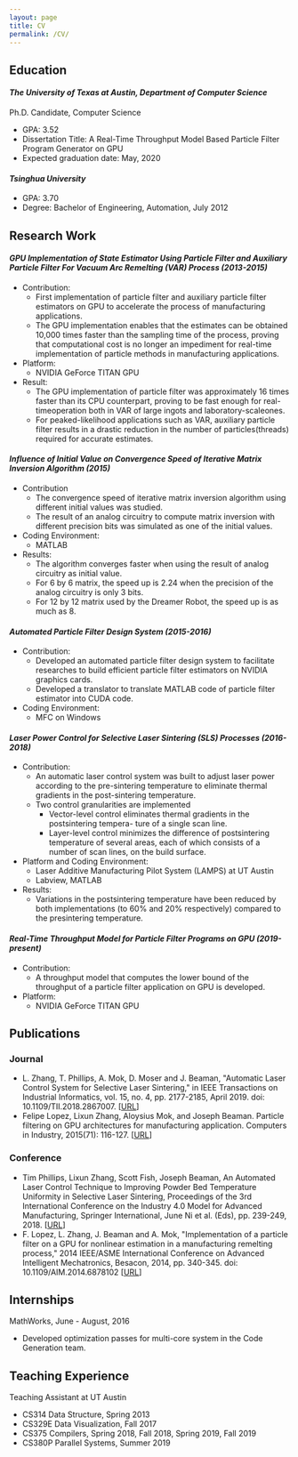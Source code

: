 ```yaml
---
layout: page
title: CV
permalink: /CV/
---
```



## Education

#### *The University of Texas at Austin, Department of Computer Science*

Ph.D. Candidate, Computer Science

- GPA: 3.52
- Dissertation Title: A Real-Time Throughput Model Based Particle Filter Program Generator on GPU
- Expected graduation date: May, 2020

#### *Tsinghua University*

- GPA: 3.70
- Degree: Bachelor of Engineering, Automation, July 2012

## Research Work

#### *GPU Implementation of State Estimator Using Particle Filter and Auxiliary Particle Filter For Vacuum Arc Remelting (VAR) Process (2013-2015)*

- Contribution: 
  - First implementation of particle filter and auxiliary particle filter estimators on GPU to accelerate the process of manufacturing applications.
  - The GPU implementation enables that the estimates can be obtained 10,000 times faster than the sampling time of the process, proving that computational cost is no longer an impediment for real-time implementation of particle methods in manufacturing applications.
- Platform: 
  - NVIDIA GeForce TITAN GPU
- Result:
  - The GPU implementation of particle filter was approximately 16 times faster than its CPU counterpart, proving to be fast enough for real-timeoperation both in VAR of large ingots and laboratory-scaleones.
  - For peaked-likelihood applications such as VAR, auxiliary particle filter results in a drastic reduction in the number of particles(threads) required for accurate estimates.
  
  
#### *Influence of Initial Value on Convergence Speed of Iterative Matrix Inversion Algorithm (2015)*

- Contribution
  - The convergence speed of iterative matrix inversion algorithm using different initial values was studied.
  - The result of an analog circuitry to compute matrix inversion with different precision bits was simulated as one of the initial values.
- Coding Environment:
  - MATLAB
- Results:
  - The algorithm converges faster when using the result of analog circuitry as initial value.
  - For 6 by 6 matrix, the speed up is 2.24 when the precision of the analog circuitry is only 3 bits.
  - For 12 by 12 matrix used by the Dreamer Robot, the speed up is as much as 8.

#### *Automated Particle Filter Design System (2015-2016)*

- Contribution:
  - Developed an automated particle filter design system to facilitate researches to build efficient particle filter estimators on NVIDIA graphics cards.
  - Developed a translator to translate MATLAB code of particle filter estimator into CUDA code.
- Coding Environment:
  - MFC on Windows

#### *Laser Power Control for Selective Laser Sintering (SLS) Processes (2016-2018)*

- Contribution:
  - An automatic laser control system was built to adjust laser power according to the pre-sintering temperature to eliminate thermal gradients in the post-sintering temperature.
  - Two control granularities are implemented
    - Vector-level control eliminates thermal gradients in the postsintering tempera- ture of a single scan line.
    - Layer-level control minimizes the difference of postsintering temperature of several areas, each of which consists of a number of scan lines, on the build surface.
- Platform and Coding Environment:
  - Laser Additive Manufacturing Pilot System (LAMPS) at UT Austin
  - Labview, MATLAB
- Results:
  - Variations in the postsintering temperature have been reduced by both implementations (to 60% and 20% respectively) compared to the presintering temperature.
  
#### *Real-Time Throughput Model for Particle Filter Programs on GPU (2019-present)*

- Contribution:
  - A throughput model that computes the lower bound of the throughput of a particle filter application on GPU is developed. 
- Platform:
  - NVIDIA GeForce TITAN GPU

## Publications 

### Journal

- L. Zhang, T. Phillips, A. Mok, D. Moser and J. Beaman, "Automatic Laser Control System for Selective Laser Sintering," in IEEE Transactions on Industrial Informatics, vol. 15, no. 4, pp. 2177-2185, April 2019.
doi: 10.1109/TII.2018.2867007.
[[URL]( http://ieeexplore.ieee.org/stamp/stamp.jsp?tp=&arnumber=8445658&isnumber=8681658)]
- Felipe Lopez, Lixun Zhang, Aloysius Mok, and Joseph Beaman. Particle filtering on GPU architectures for
manufacturing application. Computers in Industry, 2015(71): 116-127.
[[URL](https://www.sciencedirect.com/science/article/abs/pii/S0166361515000780)]

### Conference
- Tim Phillips, Lixun Zhang, Scott Fish, Joseph Beaman, An Automated Laser Control Technique to Improving
Powder Bed Temperature Uniformity in Selective Laser Sintering, Proceedings of the 3rd International Conference on the Industry 4.0 Model for Advanced Manufacturing, Springer International, June Ni et al. (Eds), pp. 239-249, 2018.
[[URL](https://link.springer.com/chapter/10.1007/978-3-319-89563-5_18)]
- F. Lopez, L. Zhang, J. Beaman and A. Mok, "Implementation of a particle filter on a GPU for nonlinear estimation in a manufacturing remelting process," 2014 IEEE/ASME International Conference on Advanced Intelligent Mechatronics, Besacon, 2014, pp. 340-345.
doi: 10.1109/AIM.2014.6878102
[[URL](http://ieeexplore.ieee.org/stamp/stamp.jsp?tp=&arnumber=6878102&isnumber=6878036)]

## Internships

MathWorks, June - August, 2016

- Developed optimization passes for multi-core system in the Code Generation team.

## Teaching Experience

Teaching Assistant at UT Austin

- CS314 Data Structure, Spring 2013
- CS329E Data Visualization, Fall 2017
- CS375 Compilers, Spring 2018, Fall 2018, Spring 2019, Fall 2019
- CS380P Parallel Systems, Summer 2019
